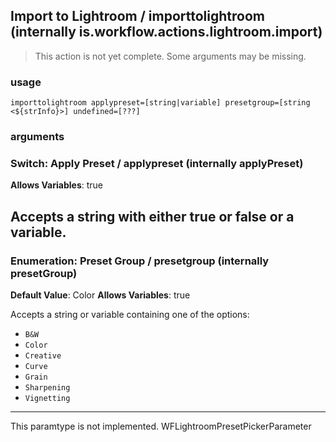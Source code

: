 
## Import to Lightroom / importtolightroom (internally is.workflow.actions.lightroom.import)

> This action is not yet complete. Some arguments may be missing.


### usage
`importtolightroom applypreset=[string|variable] presetgroup=[string <${strInfo}>] undefined=[???]`

### arguments
### Switch: Apply Preset / applypreset (internally applyPreset)
**Allows Variables**: true


Accepts a string with either true or false
or a variable.
---
### Enumeration: Preset Group / presetgroup (internally presetGroup)
**Default Value**: Color
**Allows Variables**: true


Accepts a string 
or variable
containing one of the options:

- `B&W`
- `Color`
- `Creative`
- `Curve`
- `Grain`
- `Sharpening`
- `Vignetting`
---
This paramtype is not implemented. WFLightroomPresetPickerParameter
